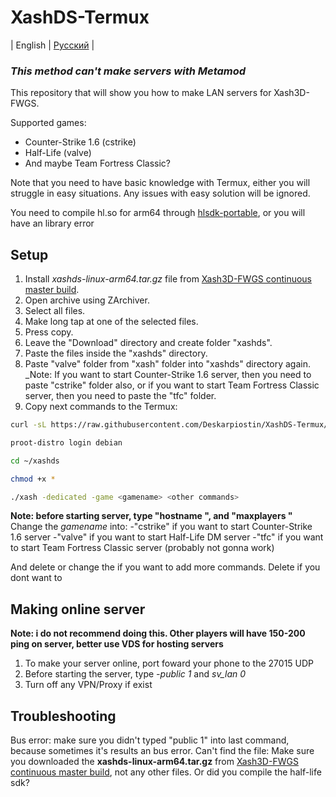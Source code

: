 # XashDS-Termux
| English | [Русский](https://github.com/Deskarpiostin/XashDS-Termux/blob/main/russian.md) |

### *This method can't make servers with Metamod*

This repository that will show you how to make LAN servers for Xash3D-FWGS.

Supported games:
- Counter-Strike 1.6 (cstrike)
- Half-Life (valve)
- And maybe Team Fortress Classic?

Note that you need to have basic knowledge with Termux, either you will struggle in easy situations. Any issues with easy solution will be ignored.

You need to compile hl.so for arm64 through [hlsdk-portable](https://github.com/FWGS/hlsdk-portable), or you will have an library error

## Setup
1. Install _xashds-linux-arm64.tar.gz_ file from [Xash3D-FWGS continuous master build](https://github.com/FWGS/xash3d-fwgs/releases).
2. Open archive using ZArchiver.
3. Select all files.
4. Make long tap at one of the selected files.
5. Press copy.
6. Leave the "Download" directory and create folder "xashds".
7. Paste the files inside the "xashds" directory.
8. Paste "valve" folder from "xash" folder into "xashds" directory again.
_Note: If you want to start Counter-Strike 1.6 server, then you need to paste "cstrike" folder also, or if you want to start Team Fortress Classic server, then you need to paste the "tfc" folder.
9. Copy next commands to the Termux:
```bash
curl -sL https://raw.githubusercontent.com/Deskarpiostin/XashDS-Termux/refs/heads/main/files/setup.sh | bash
```
```bash
proot-distro login debian
```
```bash
cd ~/xashds
```
```bash
chmod +x *
```
```bash
./xash -dedicated -game <gamename> <other commands>
```
**Note: before starting server, type "hostname <server name>", and "maxplayers <max player count>"**
Change the _gamename_ into:
-"cstrike" if you want to start Counter-Strike 1.6 server
-"valve" if you want to start Half-Life DM server
-"tfc" if you want to start Team Fortress Classic server (probably not gonna work)

And delete or change the _<other commands>_ if you want to add more commands. Delete if you dont want to

## Making online server
**Note: i do not recommend doing this. Other players will have 150-200 ping on server, better use VDS for hosting servers**

1. To make your server online, port foward your phone to the 27015 UDP
2. Before starting the server, type _-public 1_ and _sv_lan 0_
3. Turn off any VPN/Proxy if exist

## Troubleshooting
Bus error: 
make sure you didn't typed "public 1" into last command, because sometimes it's results an bus error.
Can't find the file:
Make sure you downloaded the **xashds-linux-arm64.tar.gz** from [Xash3D-FWGS continuous master build](https://github.com/FWGS/xash3d-fwgs/releases), not any other files.
Or did you compile the half-life sdk?
